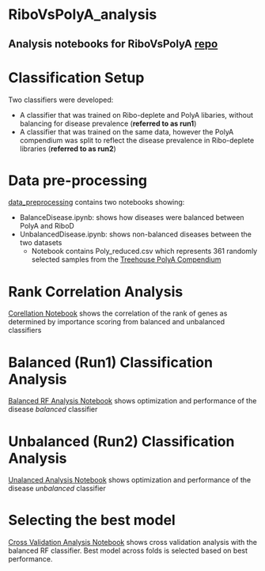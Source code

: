 # RiboVsPolyA_analysis
Analysis notebooks for RiboVsPolyA [repo](https://github.com/ioannisa92/RiboVsPolyA)
---

# Classification Setup
Two classifiers were developed:
* A classifier that was trained on Ribo-deplete and PolyA libaries, without balancing for disease prevalence (**referred to as run1**)
* A classifier that was trained on the same data, however the PolyA compendium was split to reflect the disease prevalence in Ribo-deplete libraries (**referred to as run2**)

# Data pre-processing
[data_preprocessing](https://github.com/ioannisa92/RiboVsPolyA/tree/master/examples/data_processing) contains two notebooks showing:
  * BalanceDisease.ipynb: shows how diseases were balanced between PolyA and RiboD
  * UnbalancedDisease.ipynb: shows non-balanced diseases between the two datasets
    * Notebook contains Poly_reduced.csv which represents 361 randomly selected samples from the [Treehouse PolyA Compendium](https://treehousegenomics.soe.ucsc.edu/public-data/#tumor_v10_polyA)

# Rank Correlation Analysis
[Corellation Notebook](https://github.com/ioannisa92/RiboVsPolyA_analysis/blob/master/RankCorrelation.ipynb) shows the correlation of the rank of genes as determined by importance scoring from balanced and unbalanced classifiers

# Balanced (Run1) Classification Analysis
[Balanced RF Analysis Notebook](https://github.com/ioannisa92/RiboVsPolyA/blob/master/examples/RF_train_Balanced.ipynb) shows optimization and performance of the disease *balanced* classifier

# Unbalanced (Run2) Classification Analysis
[Unalanced Analysis Notebook](https://github.com/ioannisa92/RiboVsPolyA/blob/master/examples/RF_train_Unbalanced.ipynb) shows optimization and performance of the disease *unbalanced* classifier

# Selecting the best model
[Cross Validation Analysis Notebook](https://github.com/ioannisa92/RiboVsPolyA/blob/master/examples/RF_train_Unbalanced.ipynb) shows cross validation analysis with the balanced RF classifier. Best model across folds is selected based on best performance.
